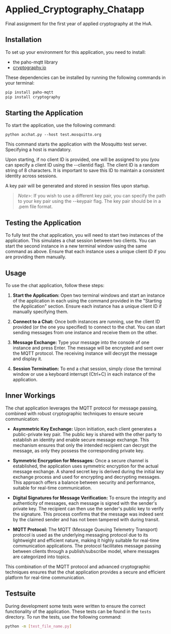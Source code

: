 # Applied_Cryptography_Chatapp

Final assignment for the first year of applied cryptography at the HvA.

## Installation

To set up your environment for this application, you need to install:

- the paho-mqtt library
- [cryptography.io](https://cryptography.io/en/latest/)

These dependencies can be installed by running the following commands in your terminal:

```bash
pip install paho-mqtt
pip install cryptography
```

## Starting the Application

To start the application, use the following command:

`python acchat.py --host test.mosquitto.org`

This command starts the application with the Mosquitto test server. Specifying a host is mandatory.

Upon starting, if no client ID is provided, one will be assigned to you (you can specify a client ID using the --clientid flag). The client ID is a random string of 8 characters. It is important to save this ID to maintain a consistent identity across sessions.

A key pair will be generated and stored in session files upon startup.

>_Note_>: If you wish to use a different key pair, you can specify the path to your key pair using the --keypair flag. The key pair should be in a .pem file format.

## Testing the Application

To fully test the chat application, you will need to start two instances of the application. This simulates a chat session between two clients. You can start the second instance in a new terminal window using the same command as above. Ensure that each instance uses a unique client ID if you are providing them manually.

## Usage

To use the chat application, follow these steps:

1. **Start the Application:** Open two terminal windows and start an instance of the application in each using the command provided in the "Starting the Application" section. Ensure each instance has a unique client ID if manually specifying them.

2. **Connect to a Chat:** Once both instances are running, use the client ID provided (or the one you specified) to connect to the chat. You can start sending messages from one instance and receive them on the other.

3. **Message Exchange:** Type your message into the console of one instance and press Enter. The message will be encrypted and sent over the MQTT protocol. The receiving instance will decrypt the message and display it.

4. **Session Termination:** To end a chat session, simply close the terminal window or use a keyboard interrupt (Ctrl+C) in each instance of the application.

## Inner Workings

The chat application leverages the MQTT protocol for message passing, combined with robust cryptographic techniques to ensure secure communication:

- **Asymmetric Key Exchange:** Upon initiation, each client generates a public-private key pair. The public key is shared with the other party to establish an identity and enable secure message exchange. This mechanism ensures that only the intended recipient can decrypt the message, as only they possess the corresponding private key.

- **Symmetric Encryption for Messages:** Once a secure channel is established, the application uses symmetric encryption for the actual message exchange. A shared secret key is derived during the initial key exchange process and used for encrypting and decrypting messages. This approach offers a balance between security and performance, suitable for real-time communication.

- **Digital Signatures for Message Verification:** To ensure the integrity and authenticity of messages, each message is signed with the sender's private key. The recipient can then use the sender's public key to verify the signature. This process confirms that the message was indeed sent by the claimed sender and has not been tampered with during transit.

- **MQTT Protocol:** The MQTT (Message Queuing Telemetry Transport) protocol is used as the underlying messaging protocol due to its lightweight and efficient nature, making it highly suitable for real-time communication applications. The protocol facilitates message passing between clients through a publish/subscribe model, where messages are categorized into topics.

This combination of the MQTT protocol and advanced cryptographic techniques ensures that the chat application provides a secure and efficient platform for real-time communication.

## Testsuite

During development some tests were written to ensure the correct functionality of the application. These tests can be found in the `tests` directory. To run the tests, use the following command:

```bash
python -m [test_file_name.py]
```
